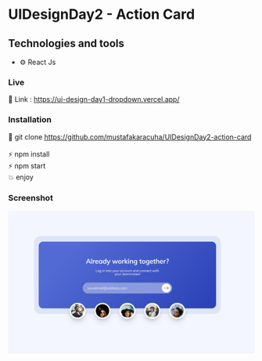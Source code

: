 # UIDesignDay2 - Action Card

## Technologies and tools

- ⚙️ React Js 


### Live

🔗 Link : https://ui-design-day1-dropdown.vercel.app/

### Installation

🔗 git clone https://github.com/mustafakaracuha/UIDesignDay2-action-card
<br/>
<br/>
⚡️  npm install <br/>
⚡️  npm start <br/>
💥 enjoy 

### Screenshot

<img align="center" width="800" width="800"  src="https://github.com/mustafakaracuha/UIDesignDay2-action-card/blob/master/src/assets/img/screenshot.png" alt="muskaracuha" />
